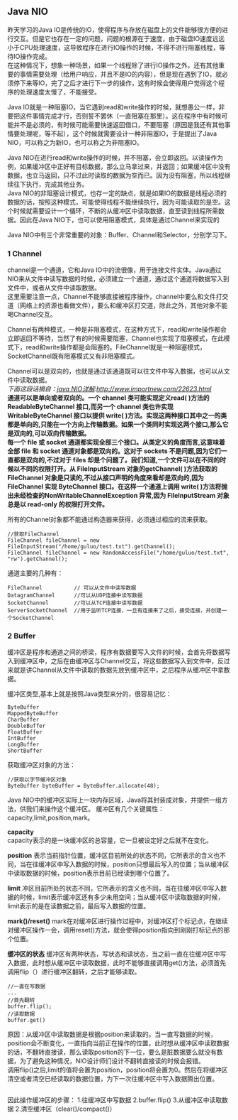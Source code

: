 ## Java NIO
昨天学习的Java IO是传统的IO，使得程序与存放在磁盘上的文件能够很方便的进行交互。但是它也存在一定的问题，问题的根源在于速度，由于磁盘IO速度远远小于CPU处理速度，这导致程序在进行IO操作的时候，不得不进行阻塞线程，等待IO操作完成。  
在这种情况下，想象一种场景，如果一个线程除了进行IO操作之外，还有其他重要的事情需要处理（给用户响应，并且不是IO的内容），但是现在遇到了IO，就必须停下来等IO，完了之后才进行下一步的操作，这有时候会使得用户觉得这个程序的处理速度太慢了，不能接受。

Java IO就是一种阻塞IO，当它遇到read和write操作的时候，就想愚公一样，非要把这件事情完成才行，否则誓不罢休（一直阻塞在那里）。这在程序中有时候可能并不是必须的，有时候可能需要快速返回借口，不要阻塞（原因是我还有其他事情要处理呢，等不起），这个时候就需要设计一种非阻塞IO，于是提出了Java NIO，可以称之为新IO，也可以称之为非阻塞IO。

Java NIO在进行read和write操作的时候，并不阻塞，会立即返回。以读操作为例，如果缓冲区中正好有目标数据，那么立马拿过来，并返回；如果缓冲区中没有数据，也立马返回，只不过此时读取的数据为空而已。因为没有阻塞，所以线程继续往下执行，完成其他业务。  
Java NIO的非阻塞设计模式，也存一定的缺点，就是如果IO的数据是线程必须的数据的话，按照这种模式，可能使得线程不能继续执行，因为可能读取的是空。这个时候就需要设计一个循环，不断的从缓冲区中读取数据，直至读到线程所需数据。因此在Java NIO下，也可以使用阻塞模式，具体是通过Channel来实现的


Java NIO中有三个非常重要的对象：Buffer、Channel和Selector，分别学习下。
### 1 Channel
channel是一个通道，它和Java IO中的流很像，用于连接文件实体。Java通过NIO来从文件中读写数据的时候，必须建立一个通道，通过这个通道将数据写入到文件中，或者从文件中读取数据。  
这里需要注意一点，Channel不能够直接被程序操作，channel中要么和文件打交道（网络上的资源也看做文件），要么和缓冲区打交道，除此之外，其他对象不能喝Channel交互。   

Channel有两种模式，一种是非阻塞模式，在这种方式下，read和write操作都会立即返回不等待，当然了有的时候需要阻塞，Channel也实现了阻塞模式，在此模式下，read和write操作都是会阻塞的。FileChannel就是一种阻塞模式，SocketChannel既有阻塞模式又有非阻塞模式。

Channel可以是双向的，也就是通过该通道既可以往文件中写入数据，也可以从文件中读取数据。  
*下面这段话摘自：[java NIO详解](http://www.importnew.com/22623.html):http://www.importnew.com/22623.html*   
**通道可以是单向或者双向的。一个 channel 类可能实现定义read( )方法的 ReadableByteChannel 接口,而另一个 channel 类也许实现 WritableByteChannel 接口以提供 write( )方法。实现这两种接口其中之一的类都是单向的,只能在一个方向上传输数据。如果一个类同时实现这两个接口,那么它是双向的,可以双向传输数据。  
每一个 file 或 socket 通道都实现全部三个接口。从类定义的角度而言,这意味着全部 file 和 socket 通道对象都是双向的。这对于 sockets 不是问题,因为它们一直都是双向的,不过对于 files 却是个问题了。我们知道,一个文件可以在不同的时候以不同的权限打开。从 FileInputStream 对象的getChannel( )方法获取的 FileChannel 对象是只读的,不过从接口声明的角度来看却是双向的,因为FileChannel 实现 ByteChannel 接口。在这样一个通道上调用 write( )方法将抛出未经检查的NonWritableChannelException 异常,因为 FileInputStream 对象总是以 read-only 的权限打开文件。**

所有的Channel对象都不能通过构造器来获得，必须通过相应的流来获取。
```
//获取FileChannel
FileChannel fileChannel = new FileInputStream("/home/guluo/test.txt").getChannel();
FileChannel fileChannel = new RandomAccessFile("/home/guluo/test.txt", "rw").getChannel();
```
通道主要的几种有：
```
FileChannel          // 可以从文件中读写数据
DatagramChannel      //可以从UDP连接中读写数据
SocketChannel        //可以从TCP连接中读写数据
ServerSocketChannel  //用于监听TCP连接，一旦有连接来了之后，接受连接，并创建一个SocketChannel 
```

### 2 Buffer
缓冲区是程序和通道之间的桥梁，程序有数据要写入文件的时候，会首先将数据写入到缓冲区中，之后在由缓冲区与Channel交互，将这些数据写入到文件中，反过来就是讲Channel从文件中读取的数据先放到缓冲区中，之后程序从缓冲区中拿数据。  

缓冲区类型,基本上就是按照Java类型来分的，很容易记忆：
```
ByteBuffer
MappedByteBuffer
CharBuffer
DoubleBuffer
FloatBuffer
IntBuffer
LongBuffer
ShortBuffer
```

获取缓冲区对象的方法：
```
//获取以字节缓冲区对象
ByteBuffer byteBuffer = ByteBuffer.allocate(48);
```

Java NIO中的缓冲区实际上一块内存区域，Java将其封装成对象，并提供一组方法，供我们来操作这个缓冲区。 缓冲区有几个关键属性：capacity,limit,position,mark。

**capacity**  
capacity表示的是一块缓冲区的总容量，它一旦被设定好之后就不在变化。

**position**
表示当前指针位置，缓冲区目前所处的状态不同，它所表示的含义也不同，当在往缓冲区中写入数据的时候，position只想最后写入的位置；当从缓冲区中读取数据的时候，position表示目前已经读到哪个位置了。

**limit**
冲区目前所处的状态不同，它所表示的含义也不同，当在往缓冲区中写入数据的时候，limit表示缓冲区还有多少未用空间；当从缓冲区中读取数据的时候，limit表示的是在读数据之前，最后写入数据的位置。

**mark()/reset()**
mark在对缓冲区进行操作过程中，对缓冲区打个标记点，在继续对缓冲区操作一会，调用reset()方法，就会使得position指向到刚刚打标记点的那个位置。

**缓冲区的状态**
缓冲区有两种状态，写状态和读状态，当之前一直在往缓冲区中写入数据，此时想从缓冲区中读取数据，此时不能够直接调用get()方法，必须首先调用flip（）进行缓冲区翻转，之后才能够读取。
```
//一直在写数据
...
//首先翻转
buffer.flip();
//读取数据
buffer.get()
```
原因：从缓冲区中读取数据是根据position来读取的。当一直写数据的时候，position会不断变化，一直指向当前正在操作的位置，此时想从缓冲区中读取数据的话，不翻转直接读，那么读取position的下一位，要么是脏数据要么就没有数据，为了避免这种情况，NIO设计师们设计不翻转直接读的时候会报错。  
调用flip()之后,limit的值将会置为position，position将会置为0。然后在将缓冲区清空或者清空已经读取的数据位置，为下一次往缓冲区中写入数据腾出位置。
```
```

因此操作缓冲区的步骤：
1.往缓冲区中写数据
2.buffer.flip()
3.从缓冲区中读取数据
2.清空缓冲区（clear()/compact()）
